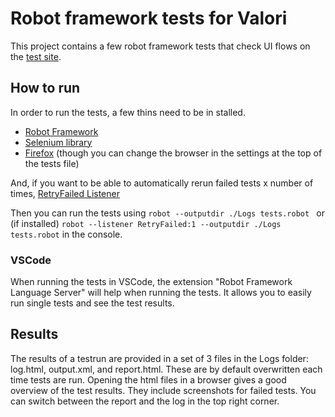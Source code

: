 # Robot framework tests for Valori
This project contains a few robot framework tests that check UI flows on the [test site](https://practicesoftwaretesting.com/).

## How to run
In order to run the tests, a few thins need to be in stalled.

- [Robot Framework](https://robotframework.org/robotframework/latest/RobotFrameworkUserGuide.html#toc-entry-227)
- [Selenium library](https://github.com/robotframework/SeleniumLibrary)
- [Firefox](https://www.mozilla.org/nl/firefox/new/) (though you can change the browser in the settings at the top of the tests file)

And, if you want to be able to automatically rerun failed tests x number of times, 
[RetryFailed Listener](https://docs.robotframework.org/docs/flaky_tests#retryfailed-listener)

Then you can run the tests using `robot --outputdir ./Logs tests.robot ` or (if installed) `robot --listener RetryFailed:1 --outputdir ./Logs tests.robot` in the console.

### VSCode

When running the tests in VSCode, the extension "Robot Framework Language Server" will help when running the tests.
It allows you to easily run single tests and see the test results.

## Results

The results of a testrun are provided in a set of 3 files in the Logs folder: log.html, output.xml, and report.html. These are by default overwritten each time tests are run.
Opening the html files in a browser gives a good overview of the test results. They include screenshots for failed tests. You can switch between the report and the log in the top right corner.
